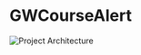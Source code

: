 # GWCourseAlert

![Project Architecture](https://raw.githubusercontent.com/GWLabs/GWCourseAlert/master/coursealert-architecture.png)
